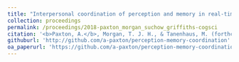 ```yaml
---
title: "Interpersonal coordination of perception and memory in real-time online social experiments"
collection: proceedings
permalink: /proceedings/2018-paxton_morgan_suchow_griffiths-cogsci
citation: '<b>Paxton, A.</b>, Morgan, T. J. H., & Tanenhaus, M. (forthcoming). Interpersonal coordination of perception and memory in real-time online social experiments. To appear in <i>Proceedings of the 40th Annual Meeting of the Cognitive Science Society</i>. Austin, TX: Cognitive Science Society.'
githuburl: 'http://github.com/a-paxton/perception-memory-coordination'
oa_paperurl: 'https://github.com/a-paxton/perception-memory-coordination/blob/master/study_1-cogsci2018/paxton_05_13.pdf'
---
```

